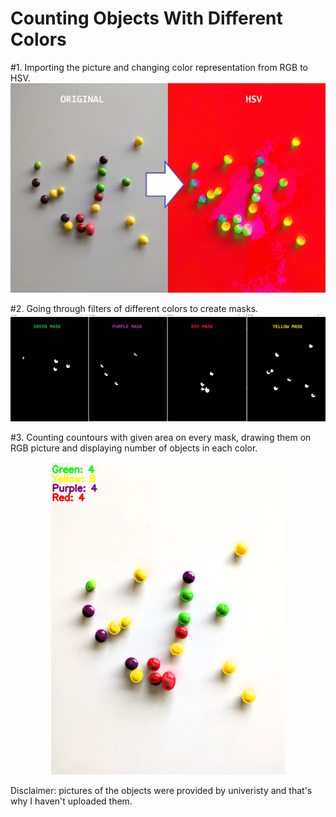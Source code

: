 # Counting Objects With Different Colors

#1. Importing the picture and changing color representation from RGB to HSV.
![](https://github.com/4MC4/Counting-Objects/blob/main/pics/orig_to_hsv.png)

#2. Going through filters of different colors to create masks.
![](https://github.com/4MC4/Counting-Objects/blob/main/pics/masks.png)

#3. Counting countours with given area on every mask, drawing them on RGB picture and displaying number of objects in each color.
<p align="center">
<img src="https://github.com/4MC4/Counting-Objects/blob/main/pics/result.png" height="500">
</p>

Disclaimer: pictures of the objects were provided by univeristy and that's why I haven't uploaded them.
